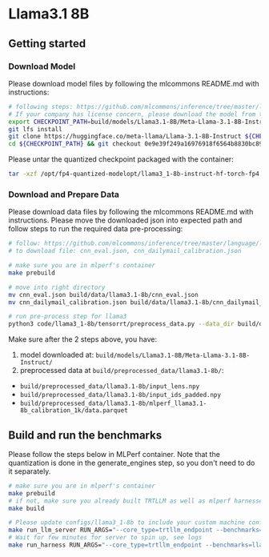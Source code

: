 # Llama3.1 8B

## Getting started

### Download Model

Please download model files by following the mlcommons README.md with instructions:

```bash
# following steps: https://github.com/mlcommons/inference/tree/master/language/llama3.1-8b#get-model
# If your company has license concern, please download the model from the following link: https://llama3-1.mlcommons.org/
export CHECKPOINT_PATH=build/models/Llama3.1-8B/Meta-Llama-3.1-8B-Instruct
git lfs install
git clone https://huggingface.co/meta-llama/Llama-3.1-8B-Instruct ${CHECKPOINT_PATH}
cd ${CHECKPOINT_PATH} && git checkout 0e9e39f249a16976918f6564b8830bc894c89659
```

Please untar the quantized checkpoint packaged with the container:

```bash
tar -xzf /opt/fp4-quantized-modelopt/llama3_1-8b-instruct-hf-torch-fp4.tar.gz -C $(BUILD_DIR)/models/Llama3.1-8B/fp4-quantized-modelopt/
```

### Download and Prepare Data

Please download data files by following the mlcommons README.md with instructions.
Please move the downloaded json into expected path and follow steps to run the required data pre-processing:

```bash
# follow: https://github.com/mlcommons/inference/tree/master/language/llama3.1-8b#get-dataset
# to download file: cnn_eval.json, cnn_dailymail_calibration.json

# make sure you are in mlperf's container
make prebuild

# move into right directory
mv cnn_eval.json build/data/llama3.1-8b/cnn_eval.json
mv cnn_dailymail_calibration.json build/data/llama3.1-8b/cnn_dailymail_calibration.json

# run pre-process step for llama3
python3 code/llama3_1-8b/tensorrt/preprocess_data.py --data_dir build/data/ --preprocessed_data_dir build/preprocessed-data
```

Make sure after the 2 steps above, you have:

1. model downloaded at: `build/models/Llama3.1-8B/Meta-Llama-3.1-8B-Instruct/`
2. preprocessed data at `build/preprocessed_data/llama3.1-8b/`:

- `build/preprocessed_data/llama3.1-8b/input_lens.npy`
- `build/preprocessed_data/llama3.1-8b/input_ids_padded.npy`
- `build/preprocessed_data/llama3.1-8b/mlperf_llama3.1-8b_calibration_1k/data.parquet`

## Build and run the benchmarks

Please follow the steps below in MLPerf container. Note that the quantization is done in the generate_engines step, so you don't need to do it separately.

```bash
# make sure you are in mlperf's container
make prebuild
# if not, make sure you already built TRTLLM as well as mlperf harnesses are needed.
make build

# Please update configs/llama3_1-8b to include your custom machine config before building the engine
make run_llm_server RUN_ARGS="--core_type=trtllm_endpoint --benchmarks=llama3.1-8b --scenarios=Offline"
# Wait for few minutes for server to spin up, see logs
make run_harness RUN_ARGS="--core_type=trtllm_endpoint --benchmarks=llama3.1-8b --scenarios=Offline"
```
